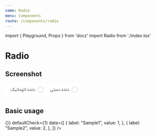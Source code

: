 ```yaml
---
name: Radio
menu: Components
route: /components/radio
---
```


import { Playground, Props } from 'docz'
import Radio from './index.tsx'

# Radio

<Props of={Radio} />

## Screenshot
![Radio](https://github.com/Doctor-Strange/Otoli-Docz-mage/blob/master/Radio.jpg?raw=true)
## Basic usage

<Playground>
  <Radio
        name="Sample"
        SelectHandler={() =>{}}
        defaultCheck={1}
        data={[
        {
            label: "Sample1",
            value: 1,
        },
        {
            label: "Sample2",
            value: 2,
        },
        ]}
    />
</Playground>
